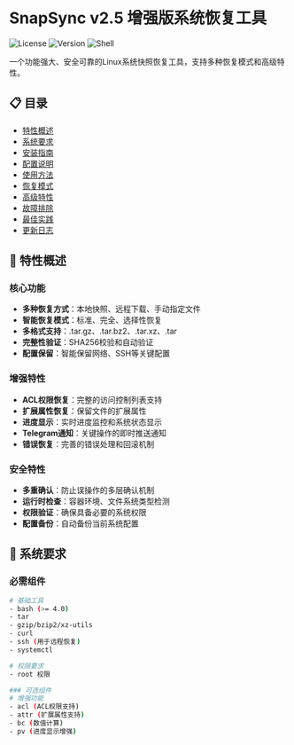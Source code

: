 # SnapSync v2.5 增强版系统恢复工具

![License](https://img.shields.io/badge/license-MIT-blue.svg)
![Version](https://img.shields.io/badge/version-2.5-green.svg)
![Shell](https://img.shields.io/badge/shell-bash-yellow.svg)

一个功能强大、安全可靠的Linux系统快照恢复工具，支持多种恢复模式和高级特性。

## 📋 目录

- [特性概述](#-特性概述)
- [系统要求](#-系统要求)
- [安装指南](#-安装指南)
- [配置说明](#-配置说明)
- [使用方法](#-使用方法)
- [恢复模式](#-恢复模式)
- [高级特性](#-高级特性)
- [故障排除](#-故障排除)
- [最佳实践](#-最佳实践)
- [更新日志](#-更新日志)

## 🚀 特性概述

### 核心功能
- **多种恢复方式**：本地快照、远程下载、手动指定文件
- **智能恢复模式**：标准、完全、选择性恢复
- **多格式支持**：.tar.gz、.tar.bz2、.tar.xz、.tar
- **完整性验证**：SHA256校验和自动验证
- **配置保留**：智能保留网络、SSH等关键配置

### 增强特性
- **ACL权限恢复**：完整的访问控制列表支持
- **扩展属性恢复**：保留文件的扩展属性
- **进度显示**：实时进度监控和系统状态显示
- **Telegram通知**：关键操作的即时推送通知
- **错误恢复**：完善的错误处理和回滚机制

### 安全特性
- **多重确认**：防止误操作的多层确认机制
- **运行时检查**：容器环境、文件系统类型检测
- **权限验证**：确保具备必要的系统权限
- **配置备份**：自动备份当前系统配置

## 🔧 系统要求

### 必需组件
```bash
# 基础工具
- bash (>= 4.0)
- tar
- gzip/bzip2/xz-utils
- curl
- ssh (用于远程恢复)
- systemctl

# 权限要求
- root 权限

### 可选组件
# 增强功能
- acl (ACL权限支持)
- attr (扩展属性支持)
- bc (数值计算)
- pv (进度显示增强)
